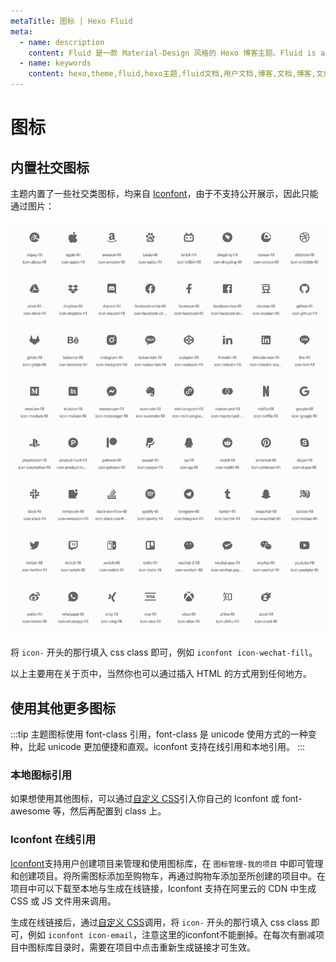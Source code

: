 ```yaml
---
metaTitle: 图标 | Hexo Fluid
meta:
  - name: description
    content: Fluid 是一款 Material-Design 风格的 Hexo 博客主题。Fluid is an elegant Material-Design theme for Hexo. https://github.com/fluid-dev/hexo-theme-fluid
  - name: keywords
    content: hexo,theme,fluid,hexo主题,fluid文档,用户文档,博客,文档,博客,文章
---
```


# 图标

## 内置社交图标

主题内置了一些社交类图标，均来自 [Iconfont](https://www.iconfont.cn/)，由于不支持公开展示，因此只能通过图片：

![内置图标](../.vuepress/public/iconfont.png)

将 `icon-` 开头的那行填入 css class 即可，例如 `iconfont icon-wechat-fill`。

以上主要用在关于页中，当然你也可以通过插入 HTML 的方式用到任何地方。

## 使用其他更多图标

:::tip
主题图标使用 font-class 引用，font-class 是 unicode 使用方式的一种变种，比起 unicode 更加便捷和直观。iconfont 支持在线引用和本地引用。
:::

### 本地图标引用

如果想使用其他图标，可以通过[自定义 CSS](/guide/#自定义-js-css-html)引入你自己的 Iconfont 或 font-awesome 等，然后再配置到 class 上。

### Iconfont 在线引用

[Iconfont](https://www.iconfont.cn/)支持用户创建项目来管理和使用图标库，在 `图标管理-我的项目` 中即可管理和创建项目。将所需图标添加至购物车，再通过购物车添加至所创建的项目中。在项目中可以下载至本地与生成在线链接，Iconfont 支持在阿里云的 CDN 中生成 CSS 或 JS 文件用来调用。

生成在线链接后，通过[自定义 CSS](/guide/#自定义-js-css-html)调用，将 `icon-` 开头的那行填入 css class 即可，例如 `iconfont icon-email`，注意这里的iconfont不能删掉。在每次有删减项目中图标库目录时，需要在项目中点击重新生成链接才可生效。
